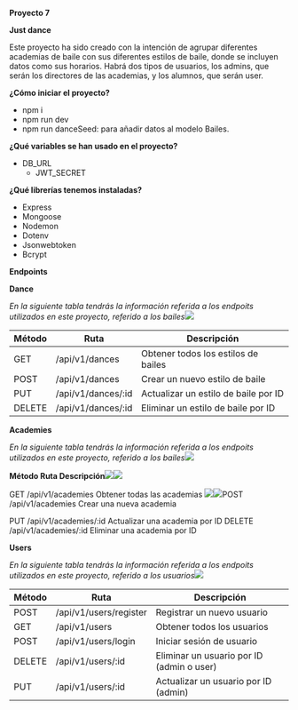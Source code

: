 ﻿**Proyecto 7**

**Just dance**   

Este proyecto ha sido creado con la intención de agrupar diferentes academias de baile con sus diferentes estilos de baile, donde se incluyen datos como sus horarios. Habrá dos tipos de usuarios, los admins, que serán los directores de las academias, y los alumnos, que serán user.

**¿Cómo iniciar el proyecto?**

- npm i
- npm run dev
- npm run danceSeed: para añadir datos al modelo Bailes.

**¿Qué variables se han usado en el proyecto?**

- DB\_URL
  - JWT\_SECRET

**¿Qué librerías tenemos instaladas?**

- Express
- Mongoose
- Nodemon
- Dotenv
- Jsonwebtoken
- Bcrypt

**Endpoints**

**Dance**

*En la siguiente tabla tendrás la información referida a los endpoits utilizados en este proyecto, referido a los bailes![](Aspose.Words.5359177b-a4d0-44ea-aaf3-2413f1bc3363.001.png)*



|**Método**|**Ruta**|**Descripción**|
| - | - | - |
|GET|/api/v1/dances|Obtener todos los estilos de bailes|
|POST|/api/v1/dances|Crear un nuevo estilo de baile|
|PUT|/api/v1/dances/:id|Actualizar un estilo de baile por ID|
|DELETE|/api/v1/dances/:id|Eliminar un estilo de baile por ID|

**Academies**

*En la siguiente tabla tendrás la información referida a los endpoits utilizados en este proyecto, referido a los bailes![](Aspose.Words.5359177b-a4d0-44ea-aaf3-2413f1bc3363.002.png)*

**Método Ruta Descripción![](Aspose.Words.5359177b-a4d0-44ea-aaf3-2413f1bc3363.003.png)![](Aspose.Words.5359177b-a4d0-44ea-aaf3-2413f1bc3363.004.png)**

GET /api/v1/academies Obtener todas las academias ![](Aspose.Words.5359177b-a4d0-44ea-aaf3-2413f1bc3363.005.png)![](Aspose.Words.5359177b-a4d0-44ea-aaf3-2413f1bc3363.006.png)POST /api/v1/academies Crear una nueva academia

PUT /api/v1/academies/:id Actualizar una academia por ID DELETE /api/v1/academies/:id Eliminar una academia por ID

**Users**

*En la siguiente tabla tendrás la información referida a los endpoits utilizados en este proyecto, referido a los usuarios![](Aspose.Words.5359177b-a4d0-44ea-aaf3-2413f1bc3363.007.png)*



|**Método**|**Ruta**|**Descripción**|
| - | - | - |
|POST|/api/v1/users/register|Registrar un nuevo usuario|
|GET|/api/v1/users|Obtener todos los usuarios|
|POST|/api/v1/users/login|Iniciar sesión de usuario|
|DELETE|/api/v1/users/:id|Eliminar un usuario por ID (admin o user)|
|PUT|/api/v1/users/:id|Actualizar un usuario por ID (admin)|

